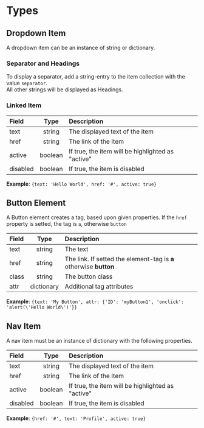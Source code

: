 # Types

## Dropdown Item 
A dropdown item can be an instance of string or dictionary.

### Separator and Headings
To display a separator, add a string-entry to the item collection with the value `separator`. \
All other strings will be displayed as Headings.

### Linked Item
| Field     | Type    | Description                                       |
|:----------|:-------:|:--------------------------------------------------|
| text      | string  | The displayed text of the item                    |
| href      | string  | The link of the Item                              |
| active    | boolean | If true, the item will be highlighted as "active" |
| disabled  | boolean | If true, the item is disabled                     |

**Example**: `{text: 'Hello World', href: '#', active: true}`

## Button Element
A Button element creates a tag, based upon given properties. If the `href` property is setted,
the tag is `a`, otherwise `button`

| Field      | Type       | Description                                                       |
|:-----------|:----------:|:------------------------------------------------------------------|
| text       | string     | The text                                                          |
| href       | string     | The link. If setted the element-tag is **a** otherwise **button** |
| class      | string     | The button class                                                  |
| attr       | dictionary | Additional tag attributes                                         |

**Example**: `{text: 'My Button', attr: {'ID': 'myButton1', 'onclick': 'alert(\'Hello World\')'}}`

## Nav Item
A nav item must be an instance of dictionary with the following properties.

| Field     | Type    | Description                                       |
|:----------|:-------:|:--------------------------------------------------|
| text      | string  | The displayed text of the item                    |
| href      | string  | The link of the Item                              |
| active    | boolean | If true, the item will be highlighted as "active" |
| disabled  | boolean | If true, the item is disabled                     |

**Example**: `{href: '#', text: 'Profile', active: true}`